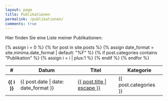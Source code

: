 ```yaml
---
layout: page
title: Publikationen
permalink: /publikationen/
comments: true
---
```


<p class="lead">Hier finden Sie eine Liste meiner Publikationen:</p>

<table class="table table-striped">
  <thead>
    <tr>
      <th scope="col">#</th>
      <th scope="col">Datum</th>
      <th scope="col">Titel</th>
      <th scope="col">Kategorie</th>
    </tr>
  </thead>
  <tbody>
    {% assign i = 0 %} {% for post in site.posts %} {% assign date_format = site.minima.date_format | default: "%F" %} {% if post.categories contains "Publikation" %} {% assign i = i | plus:1 %}
    <tr>
      <th scope="row">{{ i }}</th>
      <td>{{ post.date | date: date_format }}</td>
      <td><a class="post-link" href="{{ post.url | relative_url }}">{{ post.title | escape }}</a></td>
      <td><span class="badge badge-secondary">{{ post.categories }}</span></td>
    </tr>
    {% endif %} {% endfor %}
  </tbody>
</table>
